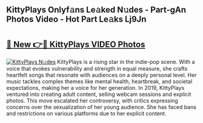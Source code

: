 ## KittyPlays Onlyf𝚊ns Le𝚊ked N𝚞des - Part-gAn Photos Video - Hot Part Le𝚊ks Lj9Jn

# <h2><a href="http://ab46890.deff.icu/?id=KittyPlays">🔗 New 👉🔴 KittyPlays VIDEO Photos</a></h2>

[![KittyPlays N𝚞des](https://i.imgur.com/rIISA9y.gif)](http://ab46890.deff.icu/?id=KittyPlays)
KittyPlays is a rising star in the indie-pop scene. With a voice that evokes vulnerability and strength in equal measure, she crafts heartfelt songs that resonate with audiences on a deeply personal level. Her music tackles complex themes like mental health, heartbreak, and societal expectations, making her a voice for her generation. In 2019, KittyPlays ventured into creating adult content, selling webcam sessions and explicit photos. This move escalated her controversy, with critics expressing concerns over the sexualization of her young audience. She has faced bans and restrictions on various platforms due to her explicit content.

